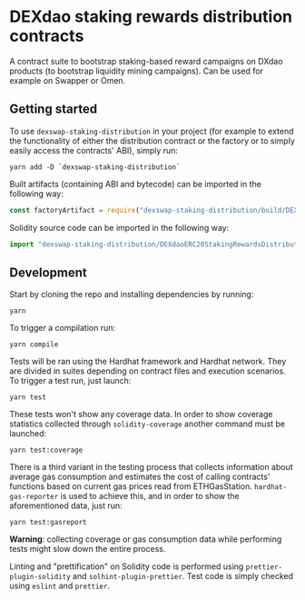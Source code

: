 # DEXdao staking rewards distribution contracts

A contract suite to bootstrap staking-based reward campaigns on DXdao products
(to bootstrap liquidity mining campaigns). Can be used for example on Swapper or
Omen.

## Getting started

To use `dexswap-staking-distribution` in your project (for
example to extend the functionality of either the distribution contract or the
factory or to simply easily access the contracts' ABI), simply run:

```
yarn add -D `dexswap-staking-distribution`
```

Built artifacts (containing ABI and bytecode) can be imported in the following
way:

```js
const factoryArtifact = require("dexswap-staking-distribution/build/DEXdaoERC20StakingRewardsDistributionFactory.json");
```

Solidity source code can be imported in the following way:

```js
import "dexswap-staking-distribution/DEXdaoERC20StakingRewardsDistributionFactory.sol";
```

## Development

Start by cloning the repo and installing dependencies by running:

```
yarn
```

To trigger a compilation run:

```
yarn compile
```

Tests will be ran using the Hardhat framework and Hardhat network. They are
divided in suites depending on contract files and execution scenarios. To
trigger a test run, just launch:

```
yarn test
```

These tests won't show any coverage data. In order to show coverage statistics
collected through `solidity-coverage` another command must be launched:

```
yarn test:coverage
```

There is a third variant in the testing process that collects information about
average gas consumption and estimates the cost of calling contracts' functions
based on current gas prices read from ETHGasStation. `hardhat-gas-reporter` is
used to achieve this, and in order to show the aforementioned data, just run:

```
yarn test:gasreport
```

**Warning**: collecting coverage or gas consumption data while performing tests
might slow down the entire process.

Linting and "prettification" on Solidity code is performed using
`prettier-plugin-solidity` and `solhint-plugin-prettier`. Test code is simply
checked using `eslint` and `prettier`.
